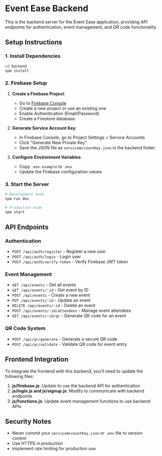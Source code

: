 # Event Ease Backend

This is the backend server for the Event Ease application, providing API endpoints for authentication, event management, and QR code functionality.

## Setup Instructions

### 1. Install Dependencies

```bash
cd backend
npm install
```

### 2. Firebase Setup

1. **Create a Firebase Project**:
   - Go to [Firebase Console](https://console.firebase.google.com/)
   - Create a new project or use an existing one
   - Enable Authentication (Email/Password)
   - Create a Firestore database

2. **Generate Service Account Key**:
   - In Firebase Console, go to Project Settings > Service Accounts
   - Click "Generate New Private Key"
   - Save the JSON file as `serviceAccountKey.json` in the backend folder

3. **Configure Environment Variables**:
   - Copy `.env.example` to `.env`
   - Update the Firebase configuration values

### 3. Start the Server

```bash
# Development mode
npm run dev

# Production mode
npm start
```

## API Endpoints

### Authentication

- `POST /api/auth/register` - Register a new user
- `POST /api/auth/login` - Login user
- `POST /api/auth/verify-token` - Verify Firebase JWT token

### Event Management

- `GET /api/events` - Get all events
- `GET /api/events/:id` - Get event by ID
- `POST /api/events` - Create a new event
- `PUT /api/events/:id` - Update an event
- `DELETE /api/events/:id` - Delete an event
- `POST /api/events/:id/attendees` - Manage event attendees
- `GET /api/events/:id/qr` - Generate QR code for an event

### QR Code System

- `POST /api/qr/generate` - Generate a secure QR code
- `POST /api/qr/validate` - Validate QR code for event entry

## Frontend Integration

To integrate the frontend with this backend, you'll need to update the following files:

1. **js/firebase.js**: Update to use the backend API for authentication
2. **js/login.js and js/signup.js**: Modify to communicate with backend endpoints
3. **js/functions.js**: Update event management functions to use backend APIs

## Security Notes

- Never commit your `serviceAccountKey.json` or `.env` file to version control
- Use HTTPS in production
- Implement rate limiting for production use